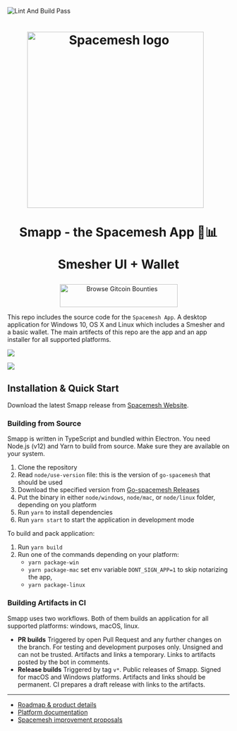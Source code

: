 ![Lint And Build Pass](https://github.com/spacemeshos/smapp/workflows/Lint%20And%20App%20Build/badge.svg)

<h1 align="center">
  <a href="https://spacemesh.io"><img width="400" src="https://spacemesh.io/content/images/2019/05/black_logo_hp.png" alt="Spacemesh logo" /></a>
  <p align="center">Smapp - the Spacemesh App 🏦📊</p>
  <p align="center">Smesher UI + Wallet</p>
</h1>


<p align="center">
<a href="https://gitcoin.co/profile/spacemeshos" title="Push Open Source Forward">
    <img src="https://gitcoin.co/static/v2/images/promo_buttons/slice_02.png" width="267px" height="52px" alt="Browse Gitcoin Bounties"/>
</a>
</p>

This repo includes the source code for the `Spacemesh App`. A desktop application for Windows 10, OS X and Linux which includes a Smesher and a basic wallet. The main artifects of this repo are the app and an app installer for all supported platforms.

![](https://github.com/spacemeshos/smapp/blob/develop/resources/smapp_app_smesher.png)

![](https://github.com/spacemeshos/smapp/blob/develop/resources/smapp_app_wallet.png)


## Installation & Quick Start

Download the latest Smapp release from [Spacemesh Website](https://spacemesh.io/start/).

### Building from Source

Smapp is written in TypeScript and bundled within Electron. You need Node.js (v12) and Yarn to build from source. Make sure they are available on your system.

1. Clone the repository
2. Read `node/use-version` file: this is the version of `go-spacemesh` that should be used
3. Download the specified version from [Go-spacemesh Releases](https://github.com/spacemeshos/go-spacemesh/releases)
4. Put the binary in either `node/windows`, `node/mac`, or `node/linux` folder, depending on you platform
5. Run `yarn` to install dependencies
6. Run `yarn start` to start the application in development mode

To build and pack application:

1. Run `yarn build`
2. Run one of the commands depending on your platform:
   - `yarn package-win`
   - `yarn package-mac`
     set env variable `DONT_SIGN_APP=1` to skip notarizing the app,
   - `yarn package-linux`

### Building Artifacts in CI

Smapp uses two workflows. Both of them builds an application for all supported platforms: windows, macOS, linux.

- **PR builds**
  Triggered by open Pull Request and any further changes on the branch.
  For testing and development purposes only.
  Unsigned and can not be trusted.
  Artifacts and links a temporary.
  Links to artifacts posted by the bot in comments.
- **Release builds**
  Triggered by tag `v*`.
  Public releases of Smapp.
  Signed for macOS and Windows platforms.
  Artifacts and links should be permanent.
  CI prepares a draft release with links to the artifacts.

---
- [Roadmap & product details](https://product.spacemesh.io/)
- [Platform documentation](https://platform.spacemesh.io/)
- [Spacemesh improvement proposals](https://github.com/spacemeshos/SMIPS)